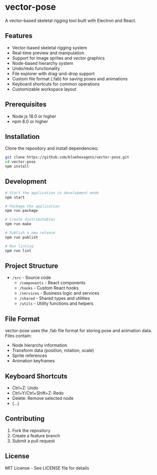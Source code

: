 # vector-pose

A vector-based skeletal rigging tool built with Electron and React.

## Features

- Vector-based skeletal rigging system
- Real-time preview and manipulation
- Support for image sprites and vector graphics
- Node-based hierarchy system
- Undo/redo functionality
- File explorer with drag-and-drop support
- Custom file format (.fab) for saving poses and animations
- Keyboard shortcuts for common operations
- Customizable workspace layout

## Prerequisites

- Node.js 18.0 or higher
- npm 8.0 or higher

## Installation

Clone the repository and install dependencies:

```bash
git clone https://github.com/bluehexagons/vector-pose.git
cd vector-pose
npm install
```

## Development

```bash
# Start the application in development mode
npm start

# Package the application
npm run package

# Create distributables
npm run make

# Publish a new release
npm run publish

# Run linting
npm run lint
```

## Project Structure

- `/src` - Source code
  - `/components` - React components
  - `/hooks` - Custom React hooks
  - `/services` - Business logic and services
  - `/shared` - Shared types and utilities
  - `/utils` - Utility functions and helpers

## File Format

vector-pose uses the .fab file format for storing pose and animation data. Files contain:

- Node hierarchy information
- Transform data (position, rotation, scale)
- Sprite references
- Animation keyframes

## Keyboard Shortcuts

- Ctrl+Z: Undo
- Ctrl+Y/Ctrl+Shift+Z: Redo
- Delete: Remove selected node
- (...)

## Contributing

1. Fork the repository
2. Create a feature branch
3. Submit a pull request

## License

MIT License - See LICENSE file for details
